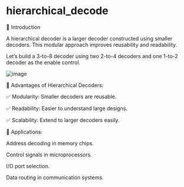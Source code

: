 # hierarchical_decode
🎯 Introduction

A hierarchical decoder is a larger decoder constructed using smaller decoders. This modular approach improves reusability and readability.

Let’s build a 3-to-8 decoder using two 2-to-4 decoders and one 1-to-2 decoder as the enable control.

![image](https://github.com/user-attachments/assets/9b7e4b57-f023-47bb-a224-a60fb6f95572)


🏅 Advantages of Hierarchical Decoders:

✅ Modularity: Smaller decoders are reusable.

✅ Readability: Easier to understand large designs.

✅ Scalability: Extend to larger decoders easily.


🎯 Applications:

Address decoding in memory chips.

Control signals in microprocessors.

I/O port selection.

Data routing in communication systems.

